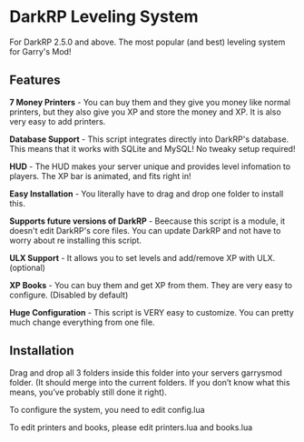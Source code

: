 DarkRP Leveling System
======================
For DarkRP 2.5.0 and above.
The most popular (and best) leveling system for Garry's Mod!


Features
-------
**7 Money Printers** - You can buy them and they give you money like normal printers, but they also give you XP and store the money and XP. It is also very easy to add printers. 

**Database Support** - This script integrates directly into DarkRP's database. This means that it works with SQLite and MySQL! No tweaky setup required!

**HUD** - The HUD makes your server unique and provides level infomation to players. The XP bar is animated, and fits right in!

**Easy Installation** - You literally have to drag and drop one folder to install this.

**Supports future versions of DarkRP** - Beecause this script is a module, it doesn't edit DarkRP's core files. You can update DarkRP and not have to worry about re installing this script.

**ULX Support** - It allows you to set levels and add/remove XP with ULX. (optional)

**XP Books** - You can buy them and get XP from them. They are very easy to configure. (Disabled by default)

**Huge Configuration** - This script is VERY easy to customize. You can pretty much change everything from one file.  


Installation
-------
Drag and drop all 3 folders inside this folder into your servers garrysmod folder. (It should merge into the current folders. If you don’t know what this means, you’ve probably still done it right).

To configure the system, you need to edit config.lua

To edit printers and books, please edit printers.lua and books.lua

